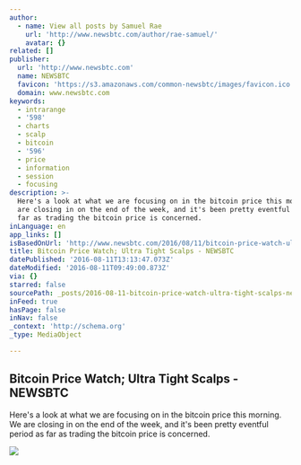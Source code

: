 ```yaml
---
author:
  - name: View all posts by Samuel Rae
    url: 'http://www.newsbtc.com/author/rae-samuel/'
    avatar: {}
related: []
publisher:
  url: 'http://www.newsbtc.com'
  name: NEWSBTC
  favicon: 'https://s3.amazonaws.com/common-newsbtc/images/favicon.ico'
  domain: www.newsbtc.com
keywords:
  - intrarange
  - '598'
  - charts
  - scalp
  - bitcoin
  - '596'
  - price
  - information
  - session
  - focusing
description: >-
  Here's a look at what we are focusing on in the bitcoin price this morning. We
  are closing in on the end of the week, and it's been pretty eventful period as
  far as trading the bitcoin price is concerned.
inLanguage: en
app_links: []
isBasedOnUrl: 'http://www.newsbtc.com/2016/08/11/bitcoin-price-watch-ultra-tight-scalps/'
title: Bitcoin Price Watch; Ultra Tight Scalps - NEWSBTC
datePublished: '2016-08-11T13:13:47.073Z'
dateModified: '2016-08-11T09:49:00.873Z'
via: {}
starred: false
sourcePath: _posts/2016-08-11-bitcoin-price-watch-ultra-tight-scalps-newsbtc.md
inFeed: true
hasPage: false
inNav: false
_context: 'http://schema.org'
_type: MediaObject

---
```

<article style=""><h1>Bitcoin Price Watch; Ultra Tight Scalps - NEWSBTC</h1><p>Here's a look at what we are focusing on in the bitcoin price this morning. We are closing in on the end of the week, and it's been pretty eventful period as far as trading the bitcoin price is concerned.</p><img src="http://s3.amazonaws.com/main-newsbtc-images/2016/08/11102936/Screen-Shot-2016-08-11-at-11.07.06.png" /></article>
